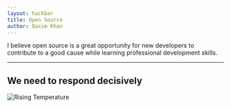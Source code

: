 ```yaml
---
layout: hackbar
title: Open Source
author: Qasim Khan
---
```


I believe open source is a great opportunity for new developers to contribute to a good cause while learning professional development skills.

---

## We need to respond decisively

![Rising Temperature]({{site.baseurl}}/assets/images/Qasim_Khan.jpg)
